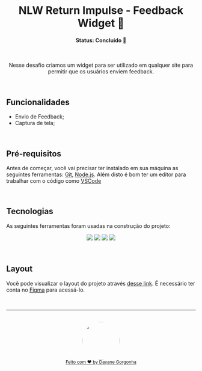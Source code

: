 <h1 align="center">NLW Return Impulse - Feedback Widget 🚀 </h1>

<h4 align="center"> 
	  Status: Concluido 🚀 
</h4>

<br />

<p align="center">Nesse desafio criamos um widget para ser utilizado em qualquer site para permitir que os usuários enviem feedback. </p>


<br />

## Funcionalidades

- Envio de Feedback;
- Captura de tela;

<br />

## Pré-requisitos

Antes de começar, você vai precisar ter instalado em sua máquina as seguintes ferramentas:
[Git](https://git-scm.com), [Node.js](https://nodejs.org/en/). 
Além disto é bom ter um editor para trabalhar com o código como [VSCode](https://code.visualstudio.com/)

<br />

##  Tecnologias

As seguintes ferramentas foram usadas na construção do projeto:

<p align="center">
  <img  src="https://img.shields.io/badge/react-%2320232a.svg?style=for-the-badge&logo=react&logoColor=%2361DAFB">
  <img  src="https://img.shields.io/badge/-TypeScript-3178C6?&style=for-the-badge&logoColor=fff&logo=TypeScript&logoWidth=25">
  <img  src="https://img.shields.io/badge/tailwindcss-%2338B2AC.svg?style=for-the-badge&logo=tailwind-css&logoColor=white">
  <img  src="https://img.shields.io/badge/axios-7D4698?style=for-the-badge&logo=axios-Browser&logoColor=white">
 
</p>

<br />

## Layout

Você pode visualizar o layout do projeto através [desse link](![widget](./assets/images/widget.png)). É necessário ter conta no [Figma](http://figma.com/) para acessá-lo.

<br />

---

<div align="center">
  <br />
  <a href="https://github.com/daygorgonha">
    <img style="border-radius: 50%;" src="https://avatars.githubusercontent.com/u/97552170?v=4" width="100px;" alt=""/>
    <br />
    <small>Feito com ❤️ by <a href="https://www.linkedin.com/in/dayanegorgonha/">Dayane Gorgonha</a></small>
  </a>
</div>

